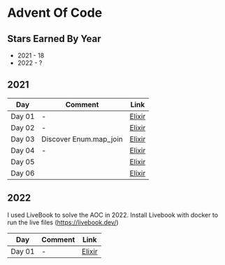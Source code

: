 # Advent Of Code

## Stars Earned By Year

- 2021 - 18
- 2022 - ?


## 2021

| Day    | Comment                | Link                              |
| ------ | ---------------------- | --------------------------------- |
| Day 01 | -                      | [Elixir](./2021/aoc/lib/day_1.ex) |
| Day 02 | -                      | [Elixir](./2021/aoc/lib/day_2.ex) |
| Day 03 | Discover Enum.map_join | [Elixir](./2021/aoc/lib/day_3.ex) |
| Day 04 | -                      | [Elixir](./2021/aoc/lib/day_4.ex) |
| Day 05 |                        | [Elixir](./2021/aoc/lib/day_5.ex) |
| Day 06 |                        | [Elixir](./2021/aoc/lib/day_6.ex) |

## 2022

I used LiveBook to solve the AOC in 2022. Install Livebook with docker to run the live files (https://livebook.dev/)

| Day    | Comment | Link                              |
| ------ | ------- | --------------------------------- |
| Day 01 | -       | [Elixir](./2022/aoc/day_1.livemd) |



